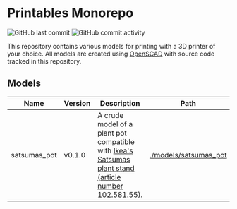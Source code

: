 Printables Monorepo
===================

![GitHub last commit](https://img.shields.io/github/last-commit/ddnomad/printables)
![GitHub commit activity](https://img.shields.io/github/commit-activity/w/ddnomad/printables)

This repository contains various models for printing with a 3D printer of your choice. All models are created using [OpenSCAD](https://openscad.org) with source code tracked in this repository.

Models
------

| Name | Version | Description | Path |
| ---- | ------- | ----------- | ---- |
| satsumas_pot | v0.1.0 | A crude model of a plant pot compatible with [Ikea's Satsumas plant stand (article number 102.581.55)](https://www.ikea.com/gb/en/p/satsumas-plant-stand-with-5-plant-pots-bamboo-white-10258155/). | [./models/satsumas_pot](./models/satsumas_pot) |

